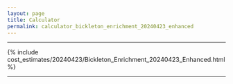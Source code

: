 ```yaml
---
layout: page
title: Calculator
permalink: calculator_bickleton_enrichment_20240423_enhanced
---
```


___

{% include cost_estimates/20240423/Bickleton_Enrichment_20240423_Enhanced.html %}

___

